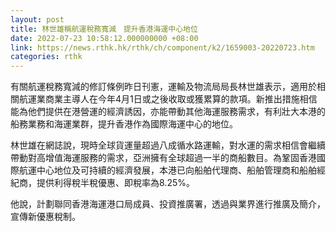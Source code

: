 ```yaml
---
layout: post
title: 林世雄稱航運稅務寬減　提升香港海運中心地位
date: 2022-07-23 10:58:12.000000000 +08:00
link: https://news.rthk.hk/rthk/ch/component/k2/1659003-20220723.htm
categories: rthk
---
```


有關航運稅務寬減的修訂條例昨日刊憲，運輸及物流局局長林世雄表示，適用於相關航運業商業主導人在今年4月1日或之後收取或獲累算的款項。新推出措施相信能為他們提供在港營運的經濟誘因，亦能帶動其他海運服務需求，有利壯大本港的船務業務和海運業群，提升香港作為國際海運中心的地位。

林世雄在網誌說，現時全球貨運量超過八成循水路運輸，對水運的需求相信會繼續帶動對高增值海運服務的需求，亞洲擁有全球超過一半的商船數目。為鞏固香港國際航運中心地位及可持續的經濟發展，本港已向船舶代理商、船舶管理商和船舶經紀商，提供利得稅半稅優惠、即稅率為8.25%。

他說，計劃聯同香港海運港口局成員、投資推廣署，透過與業界進行推廣及簡介，宣傳新優惠稅制。
